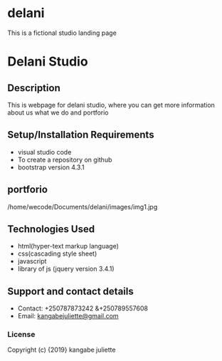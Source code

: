 # delani
This is a fictional studio landing page 
# Delani Studio
## Description
This is webpage for delani studio, where you can get more information about us what we do and portforio
## Setup/Installation Requirements
* visual studio code
* To create a repository on github
* bootstrap version 4.3.1

## portforio
/home/wecode/Documents/delani/images/img1.jpg
## Technologies Used
* html(hyper-text markup language)
* css(cascading style sheet)
* javascript
* library of js (jquery version 3.4.1)
## Support and contact details
* Contact: +250787873242 &+250789557608
* Email: kangabejuliette@gmail.com
### License
Copyright (c) {2019} kangabe juliette